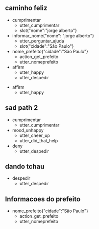 ## caminho feliz
* cumprimentar
  - utter_cumprimentar
  - slot{"nome":"jorge alberto"}
* informar_nome{"nome": "jorge alberto"}
  - utter_perguntar_ajuda 
  - slot{"cidade":"São Paulo"}  
* nome_prefeito{"cidade":"São Paulo"}
  - action_get_prefeito 
  - utter_nomeprefeito
* affirm
  - utter_happy
  - utter_despedir

<!-- ## Procurando Serviços
* cumprimentar
  - utter_cumprimentar
* informar_nome{"nome": "jorge"}
  - slot{"nome": "jorge"}
  - utter_perguntar_ajuda  
* procurar_servicos
  - utter_perguntar_grupo_servico
  - utter_listar_grupos  
  - action_get_grupo_servico  -->

* affirm
  - utter_happy

## sad path 2
* cumprimentar
  - utter_cumprimentar
* mood_unhappy
  - utter_cheer_up
  - utter_did_that_help
* deny
  - utter_despedir

## dando tchau
* despedir
  - utter_despedir

## Informacoes do prefeito
* nome_prefeito{"cidade":"São Paulo"}
  - action_get_prefeito 
  - utter_nomeprefeito

